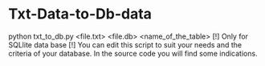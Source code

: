 # Txt-Data-to-Db-data
python txt_to_db.py <file.txt> <file.db> <name_of_the_table>
[!] Only for SQLlite data base [!]
You can edit this script to suit your needs and the criteria of your database. In the source code you will find some indications.
